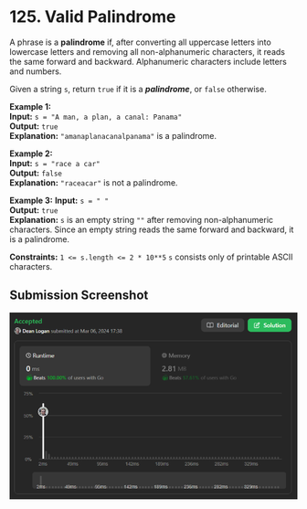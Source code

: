 # 125. Valid Palindrome

A phrase is a **palindrome** if, after converting all uppercase letters into lowercase letters and removing all non-alphanumeric characters, it reads the same forward and backward. Alphanumeric characters include letters and numbers.

Given a string `s`, return `true` if it is a ***palindrome***, or `false` otherwise.

**Example 1:**  
    **Input:** `s = "A man, a plan, a canal: Panama"`  
    **Output:** `true`  
    **Explanation:** `"amanaplanacanalpanama"` is a palindrome.

**Example 2:**  
    **Input:** `s = "race a car"`  
    **Output:** `false`  
    **Explanation:** `"raceacar"` is not a palindrome.

**Example 3:**
    **Input:** `s = " "`  
    **Output:** `true`  
    **Explanation:** `s` is an empty string `""` after removing non-alphanumeric characters. Since an empty string reads the same forward and backward, it is a palindrome.

**Constraints:**
    `1 <= s.length <= 2 * 10**5`
    `s` consists only of printable ASCII characters.

## Submission Screenshot

![Image](./valid-palindrome.png)